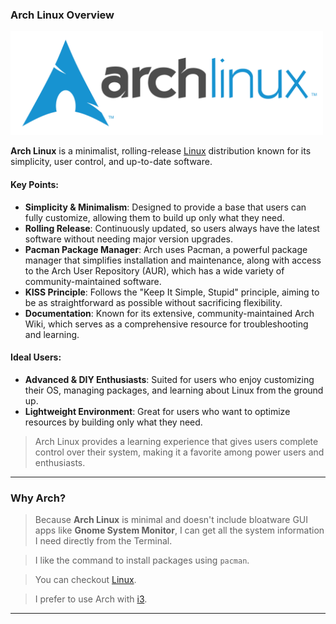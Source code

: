 ### Arch Linux Overview

<img src="Asset/images/archlinux.png" width=500/>

**Arch Linux** is a minimalist, rolling-release [Linux](Linux.md) distribution known for its simplicity, user control, and up-to-date software.

#### Key Points:

- **Simplicity & Minimalism**: Designed to provide a base that users can fully customize, allowing them to build up only what they need.
- **Rolling Release**: Continuously updated, so users always have the latest software without needing major version upgrades.
- **Pacman Package Manager**: Arch uses Pacman, a powerful package manager that simplifies installation and maintenance, along with access to the Arch User Repository (AUR), which has a wide variety of community-maintained software.
- **KISS Principle**: Follows the "Keep It Simple, Stupid" principle, aiming to be as straightforward as possible without sacrificing flexibility.
- **Documentation**: Known for its extensive, community-maintained Arch Wiki, which serves as a comprehensive resource for troubleshooting and learning.

#### Ideal Users:

- **Advanced & DIY Enthusiasts**: Suited for users who enjoy customizing their OS, managing packages, and learning about Linux from the ground up.
- **Lightweight Environment**: Great for users who want to optimize resources by building only what they need.

> Arch Linux provides a learning experience that gives users complete control over their system, making it a favorite among power users and enthusiasts.

---
### Why Arch?

> Because **Arch Linux** is minimal and doesn't include bloatware GUI apps like **Gnome System Monitor**, I can get all the system information I need directly from the Terminal.

> I like the command to install packages using `pacman`.

> You can checkout [Linux](Linux.md#linux-overview).

> I prefer to use Arch with [i3](i3.md).

---
